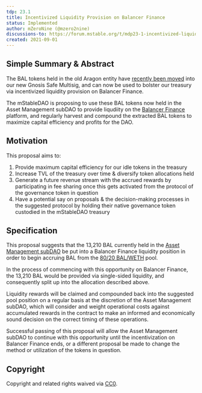 ```yaml
---
tdp: 23.1
title: Incentivized Liquidity Provision on Balancer Finance
status: Implemented
author: mZeroNine (@mzero2nine)
discussions-to: https://forum.mstable.org/t/mdp23-1-incentivized-liquidity-provision-on-balancer-finance/597
created: 2021-09-01
---
```


## Simple Summary & Abstract

The BAL tokens held in the old Aragon entity have [recently been moved](https://etherscan.io/tx/0x88652153ea90b49378561c3152f622662de7adb75d40132b0f6258dbb942b115) into our new Gnosis Safe Multisig, and can now be used to bolster our treasury via incentivized liquidity provision on Balancer Finance.

The mStableDAO is proposing to use these BAL tokens now held in the Asset Management subDAO to provide liqudiity on the [Balancer Finance](https://balancer.fi/) platform, and regularly harvest and compound the extracted BAL tokens to maximize capital efficiency and profits for the DAO.

## Motivation

This proposal aims to:

1. Provide maximum capital efficiency for our idle tokens in the treasury
2. Increase TVL of the treasury over time & diversify token allocations held
3. Generate a future revenue stream with the accrued rewards by participating in fee sharing once this gets activated from the protocol of the governance token in question
4. Have a potential say on proposals & the decision-making processes in the suggested protocol by holding their native governance token custodied in the mStableDAO treasury

## Specification

This proposal suggests that the 13,210 BAL currently held in the [Asset Management subDAO](https://etherscan.io/address/0x67905d3e4fec0c85dce68195f66dc8eb32f59179) be put into a Balancer Finance liquidity position in order to begin accruing BAL from the [80/20 BAL/WETH](https://app.balancer.fi/#/pool/0x5c6ee304399dbdb9c8ef030ab642b10820db8f56000200000000000000000014) pool.

In the process of commencing with this opportunity on Balancer Finance, the 13,210 BAL would be provided via single-sided liquidity, and consequently split up into the allocation described above.

Liquidity rewards will be claimed and compounded back into the suggested pool position on a regular basis at the discretion of the Asset Management subDAO, which will consider and weight operational costs against accumulated rewards in the contract to make an informed and economically sound decision on the correct timing of these operations.

Successful passing of this proposal will allow the Asset Management subDAO to continue with this opportunity until the incentivization on Balancer Finance ends, or a different proposal be made to change the method or utilization of the tokens in question.

## Copyright

Copyright and related rights waived via [CC0](https://creativecommons.org/publicdomain/zero/1.0/).
